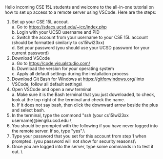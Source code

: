 Hello incoming CSE 15L students and welcome to the all-in-one tutorial on how to set up access to a remote server using VSCode. 
Here are the steps:
  1. Set up your CSE 15L accout.\
      a. Go to https://sdacs.ucsd.edu/~icc/index.php \
      b. Login with your UCSD username and PID\
      c. Switch the account from your username to your CSE 15L account (should be formatted similarly to cs15lwi23xx)\
      d. Set your password (you should use your UCSD password for your current password)
  2. Download VSCode\
      a. Go to https://code.visualstudio.com/ \
      b. Download the version for your operating system\
      c. Apply all default settings during the installation process
  3. Download Git Bash for Windows at https://gitforwindows.org/ into VSCode, follow all default settings\
  4. Open VSCode and open a new terminal\
      a. Make sure it is the Bash terminal that you just downloaded, to check, look at the top right of the terminal and check the name.\
      b. If it does not say bash, then click the downward arrow beside the plus and select bash.
  5. In the terminal, type the commond "ssh (your cs15lwi23xx username)@ieng6.ucsd.edu \
  6. You should be prompted with the following if you have never logged into the remote server. If so, type "yes".\
  7. Type your password that you set for this account from step 1 when prompted. (you password will not show for security reasons)\
  8. Once you are logged into the server, type some commands in to test it out. \
